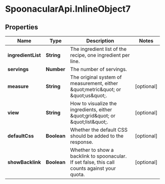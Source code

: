 # SpoonacularApi.InlineObject7

## Properties

Name | Type | Description | Notes
------------ | ------------- | ------------- | -------------
**ingredientList** | **String** | The ingredient list of the recipe, one ingredient per line. | 
**servings** | **Number** | The number of servings. | 
**measure** | **String** | The original system of measurement, either \&quot;metric\&quot; or \&quot;us\&quot;. | [optional] 
**view** | **String** | How to visualize the ingredients, either \&quot;grid\&quot; or \&quot;list\&quot;. | [optional] 
**defaultCss** | **Boolean** | Whether the default CSS should be added to the response. | [optional] 
**showBacklink** | **Boolean** | Whether to show a backlink to spoonacular. If set false, this call counts against your quota. | [optional] 


